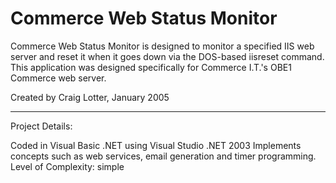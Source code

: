 Commerce Web Status Monitor
===========================

Commerce Web Status Monitor is designed to monitor a specified IIS web server and reset it when it goes down via the DOS-based iisreset command. This application was designed specifically for Commerce I.T.'s OBE1 Commerce web server.

Created by Craig Lotter, January 2005

*********************************

Project Details:

Coded in Visual Basic .NET using Visual Studio .NET 2003
Implements concepts such as web services, email generation and timer programming.
Level of Complexity: simple
